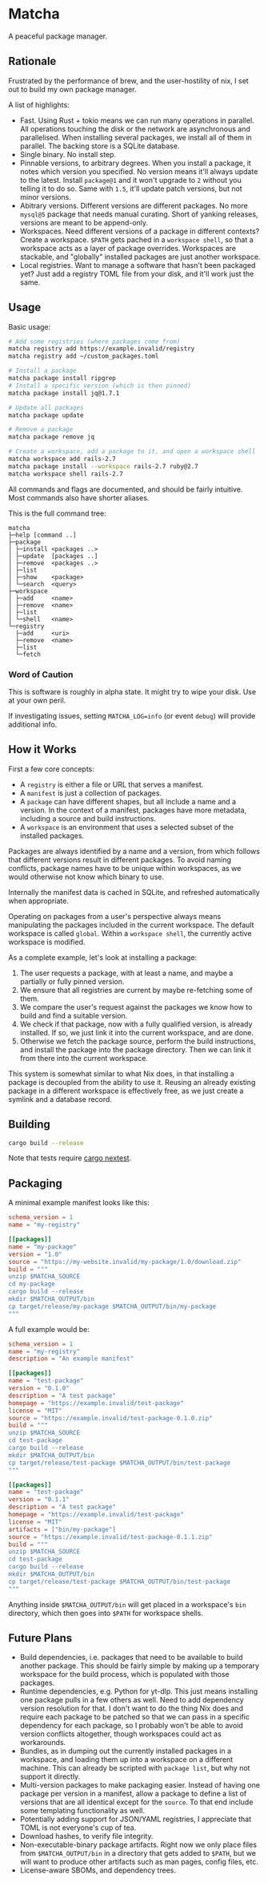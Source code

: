# Matcha

A peaceful package manager.

## Rationale

Frustrated by the performance of brew, and the user-hostility of nix, I set out
to build my own package manager.

A list of highlights:

- Fast. Using Rust + tokio means we can run many operations in parallel. All
  operations touching the disk or the network are asynchronous and parallelised.
  When installing several packages, we install all of them in parallel. The
  backing store is a SQLite database.
- Single binary. No install step.
- Pinnable versions, to arbitrary degrees. When you install a package, it notes
  which version you specified. No version means it'll always update to the
  latest. Install `package@1` and it won't upgrade to `2` without you telling it
  to do so. Same with `1.5`, it'll update patch versions, but not minor versions.
- Abitrary versions. Different versions are different packages. No more
  `mysql@5` package that needs manual curating. Short of yanking releases,
  versions are meant to be append-only.
- Workspaces. Need different versions of a package in different contexts? Create
  a workspace. `$PATH` gets pached in a `workspace shell`, so that a workspace
  acts as a layer of package overrides. Workspaces are stackable, and "globally"
  installed packages are just another workspace.
- Local registries. Want to manage a software that hasn't been packaged yet?
  Just add a registry TOML file from your disk, and it'll work just the same.

## Usage

Basic usage:

```sh
# Add some registries (where packages come from)
matcha registry add https://example.invalid/registry
matcha registry add ~/custom_packages.toml

# Install a package
matcha package install ripgrep
# Install a specific version (which is then pinned)
matcha package install jq@1.7.1

# Update all packages
matcha package update

# Remove a package
matcha package remove jq

# Create a workspace, add a package to it, and open a workspace shell
matcha workspace add rails-2.7
matcha package install --workspace rails-2.7 ruby@2.7
matcha workspace shell rails-2.7
```

All commands and flags are documented, and should be fairly intuitive. Most
commands also have shorter aliases.

This is the full command tree:

```
matcha
├─help [command ..]
├─package
│ ├─install <packages ..>
│ ├─update  [packages ..]
│ ├─remove  <packages ..>
│ ├─list
│ ├─show    <package>
│ └─search  <query>
├─workspace
│ ├─add     <name>
│ ├─remove  <name>
│ ├─list
│ └─shell   <name>
└─registry
  ├─add     <uri>
  ├─remove  <name>
  ├─list
  └─fetch
```

### Word of Caution

This is software is roughly in alpha state. It might try to wipe your disk. Use
at your own peril.

If investigating issues, setting `MATCHA_LOG=info` (or event `debug`) will
provide additional info.

## How it Works

First a few core concepts:
- A `registry` is either a file or URL that serves a manifest.
- A `manifest` is just a collection of packages.
- A `package` can have different shapes, but all include a name and a version.
  In the context of a manifest, packages have more metadata, including a source
  and build instructions.
- A `workspace` is an environment that uses a selected subset of the installed
  packages.

Packages are always identified by a name and a version, from which follows that
different versions result in different packages. To avoid naming conflicts,
package names have to be unique within workspaces, as we would otherwise not
know which binary to use.

Internally the manifest data is cached in SQLite, and refreshed automatically
when appropriate.

Operating on packages from a user's perspective always means manipulating the
packages included in the current workspace. The default workspace is called
`global`. Within a `workspace shell`, the currently active workspace is
modified.

As a complete example, let's look at installing a package:

1. The user requests a package, with at least a name, and maybe a partially or
   fully pinned version.
1. We ensure that all registries are current by maybe re-fetching some of them.
1. We compare the user's request against the packages we know how to build and
   find a suitable version.
1. We check if that package, now with a fully qualified version, is already
   installed. If so, we just link it into the current workspace, and are done.
1. Otherwise we fetch the package source, perform the build instructions, and
   install the package into the package directory. Then we can link it from
   there into the current workspace.

This system is somewhat similar to what Nix does, in that installing a package
is decoupled from the ability to use it. Reusing an already existing package in
a different workspace is effectively free, as we just create a symlink and a
database record.

## Building

```sh
cargo build --release
```

Note that tests require [cargo nextest](https://nexte.st/).

## Packaging

A minimal example manifest looks like this:

```toml
schema_version = 1
name = "my-registry"

[[packages]]
name = "my-package"
version = "1.0"
source = "https://my-website.invalid/my-package/1.0/download.zip"
build = """
unzip $MATCHA_SOURCE
cd my-package
cargo build --release
mkdir $MATCHA_OUTPUT/bin
cp target/release/my-package $MATCHA_OUTPUT/bin/my-package
"""
```

A full example would be:

```toml
schema_version = 1
name = "my-registry"
description = "An example manifest"

[[packages]]
name = "test-package"
version = "0.1.0"
description = "A test package"
homepage = "https://example.invalid/test-package"
license = "MIT"
source = "https://example.invalid/test-package-0.1.0.zip"
build = """
unzip $MATCHA_SOURCE
cd test-package
cargo build --release
mkdir $MATCHA_OUTPUT/bin
cp target/release/test-package $MATCHA_OUTPUT/bin/test-package
"""

[[packages]]
name = "test-package"
version = "0.1.1"
description = "A test package"
homepage = "https://example.invalid/test-package"
license = "MIT"
artifacts = ["bin/my-package"]
source = "https://example.invalid/test-package-0.1.1.zip"
build = """
unzip $MATCHA_SOURCE
cd test-package
cargo build --release
mkdir $MATCHA_OUTPUT/bin
cp target/release/test-package $MATCHA_OUTPUT/bin/test-package
"""
```

Anything inside `$MATCHA_OUTPUT/bin` will get placed in a workspace's `bin`
directory, which then goes into `$PATH` for workspace shells.

## Future Plans

- Build dependencies, i.e. packages that need to be available to build another
  package. This should be fairly simple by making up a temporary workspace for
  the build process, which is populated with those packages.
- Runtime dependencies, e.g. Python for yt-dlp. This just means installing one
  package pulls in a few others as well. Need to add dependency version
  resolution for that. I don't want to do the thing Nix does and require each
  package to be patched so that we can pass in a specific dependency for each
  package, so I probably won't be able to avoid version conflicts altogether,
  though workspaces could act as workarounds.
- Bundles, as in dumping out the currently installed packages in a workspace,
  and loading them up into a workspace on a different machine. This can already
  be scripted with `package list`, but why not support it directly.
- Multi-version packages to make packaging easier. Instead of having one package
  per version in a manifest, allow a package to define a list of versions that
  are all identical except for the `source`. To that end include some templating
  functionality as well.
- Potentially adding support for JSON/YAML registries, I appreciate that TOML is
  not everyone's cup of tea.
- Download hashes, to verify file integrity.
- Non-executable-binary package artifacts. Right now we only place files from
  `$MATCHA_OUTPUT/bin` in a directory that gets added to `$PATH`, but we will
  want to produce other artifacts such as man pages, config files, etc.
- License-aware SBOMs, and dependency trees.
